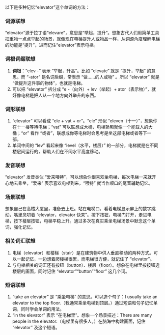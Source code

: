 以下是多种记忆“elevator”这个单词的方法：

### 词源联想
“elevator”源于拉丁语“elevare”，意思是“举起，提升”。想象古代人们用简单工具把重物一点点举起的场景，就像现在电梯提升人或物品一样，从词源角度理解电梯的功能是“提升”，进而记住“elevator”表示电梯。

### 词根词缀联想
1. **词根**：“elev -” 表示 “举起，升高”。比如 “elevate” 就是 “提升，举起” 的意思。而 “-ator” 是名词后缀，常表示 “做……的人或物” 。所以 “elevator” 就是 “做提升这件事的物体”，也就是电梯。
2. 可以把 “elevator” 拆分成 “e -（向外）+ lev（举起）+ ator（表示物）”，就好像电梯是把人从一个地方向外举升的东西。

### 词形联想
1. “elevator” 可以看成 “ele + vat + or”。“ele” 形似 “eleven（十一）”，想象你在十一楼等待电梯；“vat” 可以联想成大桶，电梯轿厢就像一个能载人的大桶；“or” 看作 “或者”，联想成你等电梯时会思考是坐这部电梯或者等下一部。
2. 单词中间的 “lev” 看起来像 “level（水平，楼层）” 的一部分，电梯就是在不同楼层间运行的，帮助人们在不同水平高度移动。

### 发音联想
“elevator” 发音类似 “爱来喂特”，可以想象你很喜欢坐电梯，每次电梯一来就开心地去乘坐，“爱来” 表示喜欢电梯到来，“喂特” 就当作顺口的尾音辅助记忆。

### 场景联想
想象自己在高楼大厦里，准备去上班。站在电梯口，看着电梯显示屏上的数字跳动，嘴里念叨着 “elevator，elevator 快来”。按下按钮，电梯门打开，走进电梯，按下楼层按钮，电梯平稳上升。通过多次在真实乘坐电梯场景中默念这个单词，强化记忆。

### 相关词汇联想
1. 电梯（elevator）和楼梯（stair）是在建筑物中供人垂直移动的两种方式。可以一起记忆，一边想着爬楼梯很累，而电梯很方便，就记住了 “elevator”。
2. 与电梯相关的词汇还有按钮（button）、楼层（floor）。想象在电梯里按按钮选楼层的画面，同时记住 “elevator”“button”“floor” 这几个词。

### 短语联想
1. “take an elevator” 是 “乘坐电梯” 的意思。可以造个句子：I usually take an elevator to the top floor.（我通常乘坐电梯到顶层。）通过短语和句子记忆单词，同时学会单词的用法。
2. “in the elevator” 表示 “在电梯里”。想象一个场景描述：There are many people in the elevator.（电梯里有很多人。）在脑海中构建画面，记住 “elevator” 及这个短语。 